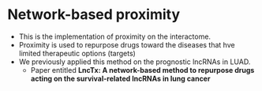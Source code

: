 # Network-based proximity
*  This is the implementation of proximity on the interactome. 
*  Proximity is used to repurpose drugs toward the diseases that hve limited therapeutic options (targets) 
*  We previously applied this method on the prognostic lncRNAs in LUAD. 
   *  Paper entitled **LncTx: A network-based method to repurpose drugs acting on the survival-related lncRNAs in lung cancer**
